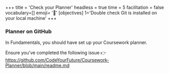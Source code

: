 +++
title = 'Check your Planner'
headless = true
time = 5
facilitation = false
vocabulary=[]
emoji= '🧩'
[objectives]
1='Double check Git is installed on your local machine'
+++

### Planner on GitHub

In Fundamentals, you should have set up your Coursework planner.

Ensure you've completed the following issue 👉 https://github.com/CodeYourFuture/Coursework-Planner/blob/main/readme.md
